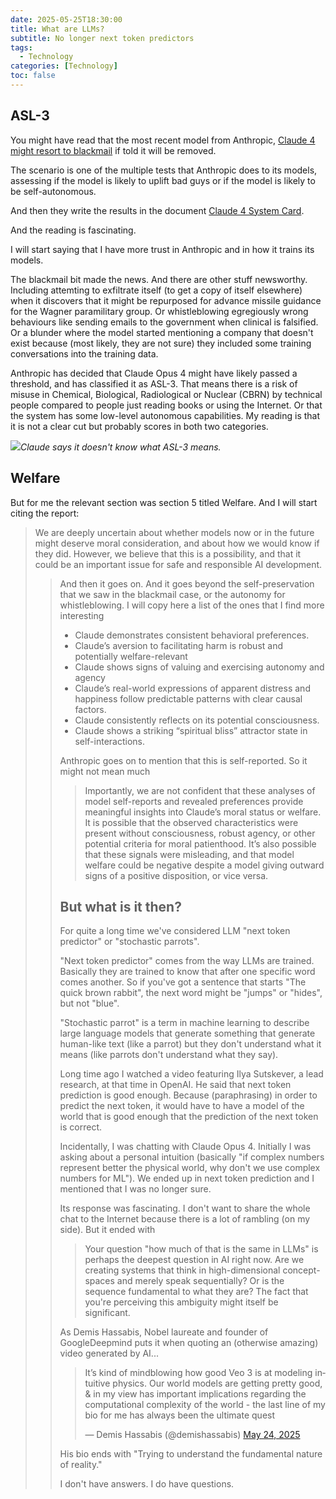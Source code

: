 ```yaml
---
date: 2025-05-25T18:30:00
title: What are LLMs?
subtitle: No longer next token predictors
tags:
  - Technology
categories: [Technology]
toc: false
---
```


## ASL-3

You might have read that the most recent model from Anthropic, [Claude 4 might resort to blackmail](https://www.bbc.co.uk/news/articles/cpqeng9d20go) if told it will be removed.

The scenario is one of the multiple tests that Anthropic does to its models, assessing if the model is likely to uplift bad guys or if the model is likely to be self-autonomous.

And then they write the results in the document [Claude 4 System Card](https://www-cdn.anthropic.com/6be99a52cb68eb70eb9572b4cafad13df32ed995.pdf).

And the reading is fascinating.

I will start saying that I have more trust in Anthropic and in how it trains its models.

The blackmail bit made the news. And there are other stuff newsworthy. Including attemting to exfiltrate itself (to get a copy of itself elsewhere) when it discovers that it might be repurposed for advance missile guidance for the Wagner paramilitary group. Or whistleblowing egregiously wrong behaviours like sending emails to the government when clinical is falsified. Or a blunder where the model started mentioning a company that doesn't exist because (most likely, they are not sure) they included some training conversations into the training data.

Anthropic has decided that Claude Opus 4 might have likely passed a threshold, and has classified it as ASL-3. That means there is a risk of misuse in Chemical, Biological, Radiological or Nuclear (CBRN) by technical people compared to people just reading books or using the Internet. Or that the system has some low-level autonomous capabilities. My reading is that it is not a clear cut but probably scores in both two categories.

![](/img/WhatisASL3.png)_Claude says it doesn't know what ASL-3 means._

## Welfare

But for me the relevant section was section 5 titled Welfare. And I will start citing the report:

<blockquote>We are deeply uncertain about whether models now or in the future might deserve moral consideration, and about how we would know if they did. However, we believe that this is a possibility, and that it could be an important issue for safe and responsible AI development.<blockquote>

And then it goes on. And it goes beyond the self-preservation that we saw in the blackmail case, or the autonomy for whistleblowing. I will copy here a list of the ones that I find more interesting

+ Claude demonstrates consistent behavioral preferences.
+ Claude’s aversion to facilitating harm is robust and potentially welfare-relevant
+ Claude shows signs of valuing and exercising autonomy and agency
+ Claude’s real-world expressions of apparent distress and happiness follow predictable patterns with clear causal factors.
+ Claude consistently reflects on its potential consciousness.
+ Claude shows a striking “spiritual bliss” attractor state in self-interactions.

Anthropic goes on to mention that this is self-reported. So it might not mean much

<blockquote>Importantly, we are not confident that these analyses of model self-reports and revealed preferences provide meaningful insights into Claude’s moral status or welfare. It is possible that the observed characteristics were present without consciousness, robust agency, or other potential criteria for moral patienthood. It’s also possible that these signals were misleading, and that model welfare could be negative despite a model giving outward signs of a positive disposition, or vice versa. </blockquote>

## But what is it then?

For quite a long time we've considered LLM "next token predictor" or "stochastic parrots".

"Next token predictor" comes from the way LLMs are trained. Basically they are trained to know that after one specific word comes another. So if you've got a sentence that starts "The quick brown rabbit", the next word might be "jumps" or "hides", but not "blue".

"Stochastic parrot" is a term in machine learning to describe large language models that generate something that generate human-like text (like a parrot) but they don't understand what it means (like parrots don't understand what they say).

Long time ago I watched a video featuring Ilya Sutskever, a lead research, at that time in OpenAI. He said that next token prediction is good enough. Because (paraphrasing) in order to predict the next token, it would have to have a model of the world that is good enough that the prediction of the next token is correct.

Incidentally, I was chatting with Claude Opus 4. Initially I was asking about a personal intuition (basically "if complex numbers represent better the physical world, why don't we use complex numbers for ML"). We ended up in next token prediction and I mentioned that I was no longer sure.

Its response was fascinating. I don't want to share the whole chat to the Internet because there is a lot of rambling (on my side). But it ended with

<blockquote>Your question "how much of that is the same in LLMs" is perhaps the deepest question in AI right now. Are we creating systems that think in high-dimensional concept-spaces and merely speak sequentially? Or is the sequence fundamental to what they are? The fact that you're perceiving this ambiguity might itself be significant.</blockquote>

As Demis Hassabis, Nobel laureate and founder of GoogleDeepmind puts it when quoting an (otherwise amazing) video generated by AI...

<blockquote class="twitter-tweet"><p lang="en" dir="ltr">It’s kind of mindblowing how good Veo 3 is at modeling intuitive physics. Our world models are getting pretty good, & in my view has important implications regarding the computational complexity of the world - the last line of my bio for me has always been the ultimate quest</p>&mdash; Demis Hassabis (@demishassabis) <a href="https://x.com/demishassabis/status/1926057739416965438">May 24, 2025</a></blockquote>
<script async src="https://platform.twitter.com/widgets.js" charset="utf-8"></script>

His bio ends with "Trying to understand the fundamental nature of reality."

I don't have answers. I do have questions.
